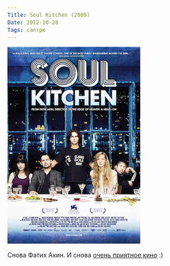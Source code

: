 ```yaml
---
Title: Soul Kitchen (2009)
Date: 2012-10-28
Tags: саптрю
---
```


![soul-kitchen.jpg](images/soul-kitchen.jpg)

Снова Фатих Акин. И снова [очень приятное кино](http://www.imdb.com/title/tt1244668/) :)